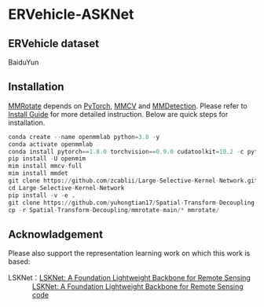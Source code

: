 # ERVehicle-ASKNet
## ERVehicle dataset
BaiduYun
## Installation
[MMRotate](https://github.com/open-mmlab/mmrotate) depends on [PyTorch](https://pytorch.org/), [MMCV](https://github.com/open-mmlab/mmcv) and [MMDetection](https://github.com/open-mmlab/mmdetection). Please refer to [Install Guide](https://mmrotate.readthedocs.io/en/latest/install.html) for more detailed instruction. Below are quick steps for installation.

```python
conda create --name openmmlab python=3.8 -y
conda activate openmmlab
conda install pytorch==1.8.0 torchvision==0.9.0 cudatoolkit=10.2 -c pytorch
pip install -U openmim
mim install mmcv-full
mim install mmdet
git clone https://github.com/zcablii/Large-Selective-Kernel-Network.git
cd Large-Selective-Kernel-Network
pip install -v -e .
git clone https://github.com/yuhongtian17/Spatial-Transform-Decoupling.git
cp -r Spatial-Transform-Decoupling/mmrotate-main/* mmrotate/
```

## Acknowladgement
Please also support the representation learning work on which this work is based:

LSKNet：[LSKNet: A Foundation Lightweight Backbone for Remote Sensing](https://doi.org/10.1007/s11263-024-02247-9)  
        &emsp;&emsp;&emsp;&ensp;[LSKNet: A Foundation Lightweight Backbone for Remote Sensing](https://openaccess.thecvf.com/content/ICCV2023/papers/Li_Large_Selective_Kernel_Network_for_Remote_Sensing_Object_Detection_ICCV_2023_paper.pdf)  
        &emsp;&emsp;&emsp;&ensp;[code](https://github.com/zcablii/LSKNet)
